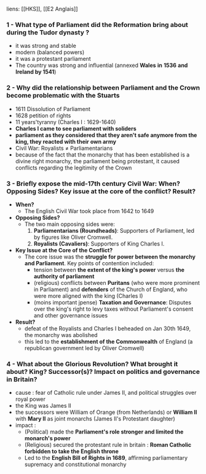 liens: [[HKS]], [[E2 Anglais]]

### 1 - **What type of Parliament did the Reformation bring about during the Tudor dynasty ?**
- it was strong and stable
- modern (balanced powers)
- it was a protestant parliament
- The country was strong and influential (annexed **Wales** **in** **1536** **and Ireland by 1541**)
### 2 - **Why did the relationship between Parliament and the Crown become problematic with the Stuarts**
- 1611 Dissolution of Parliament
- 1628 petition of rights
- 11 years'tyranny (Charles I : 1629-1640)
- **Charles I came to see parliament with soliders**
- **parliament as they considered that they aren't safe anymore from the king, they reacted with their own army**
- Civil War: Royalists ≠ Parliamentarians
- because of the fact that the monarchy that has been established is a divine right monarchy, the parliament being protestant, it caused conflicts regarding the legitimity of the Crown
### 3 - **Briefly expose the mid-17th century Civil War: When? Opposing Sides? Key issue at the core of the conflict? Result?**
- **When?**
	- The English Civil War took place from 1642 to 1649
- **Opposing Sides?**
	- The two main opposing sides were:
		1. **Parliamentarians (Roundheads)**: Supporters of Parliament, led by figures like Oliver Cromwell.
		2. **Royalists (Cavaliers)**: Supporters of King Charles I.
-  **Key Issue at the Core of the Conflict?**
	- The core issue was the **struggle for power between the monarchy and Parliament**. Key points of contention included:
		- tension between **the extent of the king's power** versus **the authority of parliament**
		- (religious) conflicts between **Puritans** (who were more prominent in Parliament) and **defenders** of the Church of England, who were more aligned with the king (Charles I)
		- (moins important jpense) **Taxation and Governance**: Disputes over the king's right to levy taxes without Parliament's consent and other governance issues
- **Result?** 
	- defeat of the Royalists and Charles I beheaded on Jan 30th 1649,  the monarchy was abolished 
	- this led to the **establishment of the Commonwealth** of England (a republican government led by Oliver Cromwell)
### 4 - **What about the Glorious Revolution? What brought it about? King? Successor(s)? Impact on politics and governance in Britain?**
- cause : fear of Catholic rule under James II, and political struggles over royal power
- the King was James II
- the successors were William of Orange (from Netherlands) or **William II** with **Mary II** as joint monarchs (James II's Protestant daughter)
- impact :
	- (Political) made the **Parliament's role stronger and limited the monarch's power**
	- (Religious) secured the protestant rule in britain : **Roman Catholic forbidden to take the English throne**
	- Led to the **English Bill of Rights in 1689**, affirming parliamentary supremacy and constitutional monarchy
